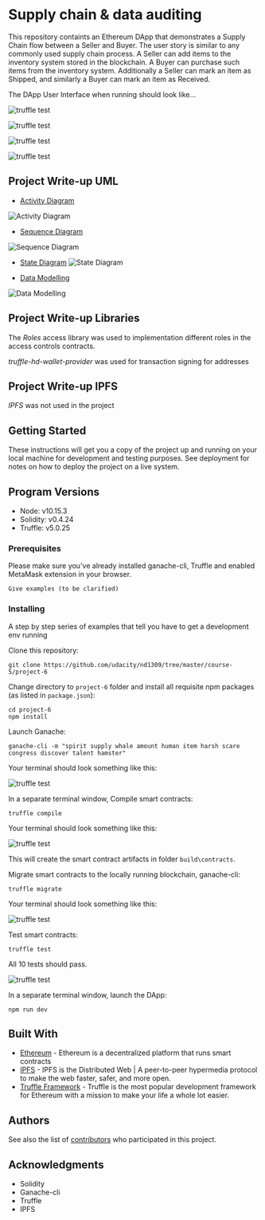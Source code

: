 # Supply chain & data auditing

This repository containts an Ethereum DApp that demonstrates a Supply Chain flow between a Seller and Buyer. The user story is similar to any commonly used supply chain process. A Seller can add items to the inventory system stored in the blockchain. A Buyer can purchase such items from the inventory system. Additionally a Seller can mark an item as Shipped, and similarly a Buyer can mark an item as Received.

The DApp User Interface when running should look like...

![truffle test](images/ftc_product_overview.png)

![truffle test](images/ftc_farm_details.png)

![truffle test](images/ftc_product_details.png)

![truffle test](images/ftc_transaction_history.png)

## Project Write-up UML

* [Activity Diagram](https://lucid.app/lucidchart/16b5563c-b0fa-4c99-aa3f-45d49cae8065/view?page=0_0#?folder_id=home&browser=icon)
  
![Activity Diagram](./uml/Activity_Diagram.jpeg)

* [Sequence Diagram](https://lucid.app/lucidchart/invitations/accept/c004e17f-5891-4b4a-9d25-1a7c927686d8)

![Sequence Diagram](./uml/Sequence_Diagram.png)

* [State Diagram](https://viewer.diagrams.net/?target=blank&highlight=0000ff&edit=_blank&layers=1&nav=1&title=state%20diagram#R7Z1bc6JME8c%2FTare9wJrYDheGqOJm2RNYszpxkIGFUVxAU%2B5yGd%2FBgGPRDtuQLKQVCXSnGd%2BPT30fwbPcGkwu7TVUffWIrp5xiEyO8MXZxwnizL96xnmvoHnBN%2FQsQ3im9iVoW6864ERBdaxQXRnY0PXskzXGG0aNWs41DV3w6batjXd3KxtmZtnHakdfcdQ11Rz1%2FpsELcb3JaAVvYr3eh0wzOzKFgzUMONA4PTVYk1XTPh8hku2Zbl%2Bp8Gs5JuemUXlou%2FX%2BWTtcsLs%2FWhG7FDw9HtWqvnlQmHTLVFq2Wxkb%2BbOdYMonVV2%2FW3qQZHNcsMkbpyu2z1mv6W4fkmM3z19saVaw9Xt3h6L3VanReGXd7H8vocdx6WXdcdeCdlz%2FC5NdHttrm4%2FZZpaX1qWvyvj1TNGHaCraZdw9U9k3eAKeWJ2j4xt62hG9DCYrrsLA%2BEC7K37NpWXy9ZpmUvLgYLuve7XFPztnc9KL0ao8czTHPbZlvjIdFJcHFqy7HMsasXbS08sWddLinBUdbOqShE0NTlOUOAuIJ3xX7x0nJx9dmnVbpewJe6NdBde043CXbAAVqhbwWuNV2ByoooMHbXKVUCoxp4R2d56BVA9ENQqeHiGlJ7Eauo9kC394PGUNCe2PfHp9kYA0Dj4gdtq7aX9SqgwwhybEEKLGvV7%2F%2BEWwaXy34DrDHhJIgbOLE4gidB2sVJRHHSdGHQ2zVaY9c6gBSpMIS2X5hpPnQBSOEcqfiRYpEoAKBCSUP1oLuqYR5qpNqUKH2C0KTemAOI4nOiEiCKk1JJVMkaOuODYc8jCunVD3mM3gBECTlRCRDFSyiNRIED39UVQ56r5ybPaXcAqMQcqvihkoVUtlKQrvmoypC7Pw%2FT28K8A8BJynGKHycOhJOcVpze3Zp7Xnh%2FBuAk5zjFjxOfzl45BCeH4jTtsv2nhgTJUCk5TvHjJPIAnMSIRFS8OBU12nVy9uM0vGHISwe%2FV19vWQBOLIqfp2OpQYsfMDUrNnbzn9%2BS%2FWwvfuKjTuLxBnUhTOvQyRFtGB9r8nM%2FbsItQxoNo1C67xQguOUJ9gOIyW05xoZtK8GOUQRikRn2pX4VD2TW0JxDguXzb4aoxcvxW6WvQXBLIM0OaN3CNiwqIq4wVI6A8OvAxRUxt8BSosCK4EpJDCuRlibrldnItjTdcWip7UVNumdI4frSuL4vCBDUEki%2F56j54e4HsaZq%2FUOgKRS0y3q9MLrnLiGgJZCVz0GLegpIM2gUq4nuuIdY6z0wBCmu%2BtAnkNwFm0C%2BPmfNz4exaWVtI22%2FBM7xBh7tZa1aZ4gwal4yr9dPENYSSOPnrC3WovRG0GjY2pZd90awrQdWg5SH1rjT3Q%2FhNYVw2NSuz3GnBYEwgeR%2FDqG3VubltDK4Gkuxau26xmh0KLhqzwzBzsRuCDdFCGsJKAM5a4u1KX48LY0d19rsy9m6phuTQ7T9orTd3P92B4MxZHQYm4BwkNO2WMsLxz43xJrIvbWI0Tb0QwLC%2BIUhvRe3P2spDoArLsUCwhdlp58vIOAt8NgI2eoUCgLaj9wTRU6YmPPxoNeAIJcOEUHcBW6pWKVUXNA1NcaGb0tcECSwuCDEyl%2BQG6m6%2BuB%2F%2F99PInplCOmMpUYL9MzK5fpCYknfDbbEdHTgAikBQtbTG0MYscV84PMbCFm5nJBU5o1HqURL1foQrj4oVyXUaCkNC5Lg4HL1ILEWS04jV%2FQ506SbnBNjslH14p%2Bx5dudkanSay7S1W3Tu31aGqhHH1ON9pzRaKUtCsBbrdFP9Ml1sQEtKJdRTaMz3F23MDOUiIHjr2ypjm4aQ91f7YHAOIsK8VYi3%2BqtZ8Jy8exsgRPoqoFqd4wh41oj38xwI%2F8awzugnzrB%2F8WdUp6G0baI21%2B%2FFlrb3pE1n73iOqO7Z6M3ZIb%2B6p%2BDVsrRp2bF7VMvu5ZRN4oOnPNz8wKD0LqvnREQQyr2ZYe8j%2B8h7UwqlCP2H2pPRDGVcao1nkPClMkxRH95tHq90giCTy4GJZWHF3EascrDVExhqmuMUhigvv9GQbH4G%2BKiQxs2aSC07sS7MaRhS4XA%2BC%2FFxZ0Z2SlpwQIVBxIcR5ghzftpvS9YCMJQLhyeSjhMCVujsU0xckBwORSuyuzu7uK5CnoxSa4TJqYTprPrVdRcwxoeUAlrPEPwVWl2WStCZq3hXCVMj0q4NfpLjJoEkrZ5RnWBIWLp16tZL0BUaZwOiTC184xUTBRJio8xjAqbnTI5sm2LFAP5WFs34EDpjsSQqtNFRLmWILzlQuBphEAWRU3NjWq94p2aC5xUVKVYsb%2BnVskZiRCschXwROPvU8MVYAKRB1VlUDYHH9oFBKpcAjzRTLW0QLUcTr%2BPql%2BUKtV%2B7Qvo8QpCVSoEnyxQtS0EpYWqwzOCbilSheKcfZzOVQhSuQh0oskYqUEKMu3iN6XqpdIr42cG8gpCnIoMfBao2plnlhasYBMsapSrpvJcrwhDSOIU51n5xLLyaX0IDNLyALDM0ZtbeHzTIWDlGfnEMvJ8OhusktVuU1TQub6Qyeuu6nqL%2BzErMAzRxFr%2FozeoAjDj8xR9elL0W28CUzi8i6ESkTyNF8P9vFU%2FGGLPLuRu6e0Wwhs4Rd%2FTXXceVo18mCE%2F7b7TCJW93506w7s8rDig13euk44eImfZbtfqWEPVLK%2Bs9IC0LIred7PQTYaWP16I7jgkoTF0E2qqGGZ4X55hZrgvHpUFIVh69VYWEKsEy3e6bdAq9MYoLdilBNlzfxdvnmFg8PZiEN2NCy3b%2B%2Fk14t3MfiZpJVg0jOl7ai7ggN51R3f3bLfx9q01yNchRhFt6dJo66bq0o7axuVFob04By1sdb62wcgyhq6zQ%2F7yQmJ1hlqrSRDR8aBoQzqPPFg%2FyIQz8EjZcgd82B1O4wws1Bu4DHsDrzVJq2x%2FSG0HMkiOB8semfAGgd8ODkd5g5JEaIB6A86wNzzqTXL%2Bev10475AxjLwYL0mG97w9Y7SaSKDBO0mCdl1BbPdJAp6lVr4oQxxBbDIlAlX4DH3Y7pJArSbhLPrDVXqDfLV5WRQVyHfe8OD9bFMeMMRnSSsiKfpJmFoNynD3vDWaZLb6fO0o%2BFHiDeAdb1MeAPPbT9CQzJKMnuS6CBDu0oZdodWt0neK8rF4DJUv%2Fa7A1iOzIQ7fNMzdCJdJWhw2HiXR8a8AVFvuHPKd%2B83DQLxBrCGmg1v%2BDH5JB7aUcqwL%2FSMJunp1muxW4N0lASw0JtJX0htPkmBdpIy7AqP%2FSa5cO%2FEi9EI8lWfQq5B%2F2VYCJS6DWfASXSSoIGBy3B2tUm9gR8Y0njUeoB4Qy5Cb2ZXjxCheYR3%2FCGRjhI0v4oz7A8Ds0lq95OPx14D8k1LQi5Dr%2FsDVtgjMkroNBklEdpZkrLrDpfUHX4Pe8PG%2Bw1kVIaQ69B%2FHR4wL5%2BmuwQVozdevJcxf9AHTVLBvYsG86pA%2FCEXozfH7IlHdJcihrAm0l2CxgecYX84p%2F6A3ytt%2FQn9gvhDLkf%2FbV6JP01mCSo4sBl2hjvqDIJ4fi4pGmTQnpCr0T81swQNDVyGHx0a1Bv%2B6NdSV62CMkvpEKPZBYcp9AckHPaHndCA%2BCS8gYV6wycz2rLgDWTYJJb757b1dl%2BDeEMuRv99nlU%2B0YMD9EEaZzg6lKk%2FvDn3E6snQb6TRswF6R%2F64AAV4Ta%2B6vbHOsMSzv00B4UyUc2xvu4ta0ivAaGZquMYGq2XNc63ppV%2FodL2lrEQUcTCUSU8mN15ZXq2enWCwAf3HUxZ94aSbhzDhynYbVUTkUcq4E%2FejBwezCdu52CHqxVYh0IcdbgW8vitiRs4DHkXs9C7vYX52kKcQU05LTpYLMhbLzyQ0LH0YGnjSCzCMHY%2BbzS%2BeqYVjP4xvxdNMWY0hfX4gwqKzJ4UzcORI040Md5pixRp6zXYYDQjDrZ6wUxSLZsULz4bnZe94HwjJIeHNCTcfO28w%2FoLwe%2BT7w5Pig%2FlH%2BQD0P1MuBHh5WMBwVuvBhK3j3Q0IHTRtix3fXP6QNW9tYj31Ff%2BDw%3D%3D)
![State Diagram](./uml/State_Diagram.png)

* [Data Modelling](https://viewer.diagrams.net/?highlight=0000ff&edit=_blank&layers=1&nav=1&title=Data_model#R7Z1dU6s6F8c%2FjTPPc1GGd%2Bhltdq97dGqVbfuG4eS0GIpVF5s8aKf%2FYQCfdeuaovBE8%2FM2SVQCCs%2F%2Fk3WWglH0slg3PCNYe%2FCQ9g5Enk0PpLqR6Koqzr5f1IQpwWyqKQFXd9GaZEwL2jbbzgr5LPSyEY4WDow9DwntIfLhabnutgMl8oM3%2FdGy4dZnrN81aHRxWsFbdNw1kv%2F2CjsZbel8PPyX9ju9vIrC3y2Z2DkB2cFQc9A3mihSDo9kk58zwvTT4PxCXYS2%2BV2Sb939s7eWcV87IYbvnAXYL%2FVeU5sIvKO0SHNMj0o%2FZoTmTYye4Yfpsf8zs7aeeWQ1Hy5s4Z21k759cTXp1F7fBud%2F3MenD3U3p5vxnpFmN3HrH5BGOe264WD5KLCkXTsvWLfcqa333E8s0%2BKpv%2B2h4Zpu93sqFHPDnFSlJxgRHgiZe8UW54bZrQIEtkOZieSOD3ZDn2vj088x%2FOnlZEUnPw329NKjg8TKJMWI%2BezHWe1zPciF2GUVc7oBJ4Thbjmm%2FmFk9LZVjU7y8I1renf7Jo5QCKX1Dg1L7FLiMfvNumigRvYG%2BDQj8kh2ReqGVrx8uZoDqqoZ2W9BUilHEkjezi6szPP%2BSEfsjbNNxeI%2BpAw%2FDqtfi153Ax%2FgP0aIlb83%2F8%2FJk%2Brc%2Bg07KNWM%2BoByBNpIE%2Fks%2B2FNk%2F%2F8uOyKk1JceyuSz472Ao3AJuAYBPdqWWHDWyEnE28HoxWQ0JVTSuMVkFSNuCqrOMqKwXRejal9QYPCDNbee2fckh5sS77leoTgFeJCl4FTmPEfp5YfZPAFk6sFblmaHvE5DU7SJmFwPokNOW2c%2FcLAKtMBaw%2FSlwtC5tGtTBURU2gAdWBh2zLxn6qr57rxDBeHcLr%2FZ%2Fr27voGAF4VRiv%2B%2BdVt3S%2BOF5FaGdALUhaDYRgrIaXHBLrkt86NesAVlXGasm1VRJUGrR1gVVyI8SGJoYBOyLAqqLx8Oh1xgBgNQZs2YFVqegMZMMrj9j6Qz4nAhHUxpmkx5II4FOngs%2FdRlabvVVFkGeasqQXRt5Gj1Th4H2MW13mUOU81rirTgzArUoDbszlmQGmCFCfJ39Qn2fdJvdrd6LQgwgcIU6WT58D8wIicAJPA3JM4XYA8Du9mGiOIsjxLiscap4P%2FmjXAYhGKmI%2BP6s%2FWLAfU1Fo87wvMAt0v3sqh66it1rTkt4g1LJ4UdmpVXkqlHbdpbnw27%2BNWqxx6OEOXVbOzC6EWjqiRj%2BK2oIdm6pMm2PTDnYAtqNzSPmlvTjj9l8IsCxyVHZnkVqlwlm07Infgdg3Qmyzq1w7%2FF9IXF5gsaOyE6tJtPrjd8C2SbD9rXvi5DEQINhSEUYSdE5i4H4eXJ0Kqf0YTL%2FCoT6nnpz7AxMCJhXhIuYfzR3wEh05oUf56d%2FD7JRg1vtb98IboQ7BjIqoD1HhNfXjp38Mv%2FRgSaGDvxscGrYDiT4%2BP3HIHA9%2Bi0%2F3OgREKuJBzDm%2Fg%2Fp9p6PTzzgEeeZPOA5ZHb%2FRc24hg2%2BRjjjRjxrKFOzjrGq0eeZzYIFu%2BSuCrNtoXeHhqQ9BlgWTyo6swItUiOyG4Xf%2Bo78NWoFAO%2F7TaETn%2FRYEWhZLKvvIWxB5Kobey15OKK%2F2hEOV6OLY469OIbyyKFLpeNU1TlkmVlBo83LaARTYGgH2LuQ71fj6DAIsiyKVDthVgRUEKgR2PVoPZfYvYfbx6tVUXwTQfGQWRyp7qF7gVSpi9Uei6iQNguzXJYjUl8hLy4OhY8TZDHsnuX1iDf45CkLbiismaeb5BHyyuxKEhO70IGKssJI1fLI%2Fa%2FvkXpLCCqFrEKS7OkaAHdvF6e4EnkowbapkJ5%2BWJvsruWWScoEjD4J0PDD8ru1WQm%2BYFlfEYVrL%2FB7Ip272r5PB524u22CAxbqQ9k7ObKbU1FZ5r4wWKteZLv6xoRYLP2r5xUl7fbpOSVhsD7XKhzH7qNJezHTiuUE0IGJKS4USDf%2BwKu8XTx%2BuvPSj3wG%2BM0GxcP2I7eN7yO8AHYHZTfEvGgS92E6ISodrggl68eK5PLKmRrHMPUronixVhIg%2BERFV6pdc7eXpFiKi9CYR%2FPdEVKEjJsFE9Bt7xXawFwUVOI0yDS1NN9Q2J%2Bjh%2FB5dC7AYBR35MUxBpwoqUeELYwpatDCsex8pktH%2F5Gi%2BRmS07f%2FqCoMhD5FRKrK7qJXRYt2zss7cs%2F9JGV1IR6JIP6nrhi6kaB1aRs%2BJjEZhdfgYcHWAjEpUZCZSKqNF52vJMnOKMhllMvpehWap2YcW0TsiojX%2F7Dn%2Bcw%2FJMJCoyJVlIjo9WKpS4RTNx3Dbp7WoBLZn%2FWLQrIxDCGx05LiyaS2b6ds4q4qyiaPC8wRdDxriyYM4hBBHRZbqirzNnYTweXu703SoHFJlOYV0tgTeNmoEST3oCLodDYdOfNIzbPdjhKT%2BBMUvzejYu4AsWy%2FRkTfKROsd%2FIBecLWot9MQ4F5xEG6f1TR8IRyeGGfmvQIa7rJc0NJ18NZoVan4iV2gdeh7Jg6C7bRif4J%2B3Z7d%2FbImkEXGJCoy1hitX6FV5mXaaDXM%2FnZULYKq1nqo6jiWIahSkRfEUP0SqnKVMlQtz28bDoawKrxdtCanlQsIq1RkYDBWv8RqlTZZJSbbKqpdAuozasca8iHTQyUqYtwM1K%2BAqki0ieow8gmaAQ620SoRWpvWP%2BZVxYHIqkxFKJHR%2BhVaVY02WfWxiW3A8iYqgdWN75qNkTaCwEpFyIbB%2BiVYRdqkNejZwyGM1YvO399O%2BxLyXhuZjogPY%2FUr3QCdCmFdT3ttjdztM%2B5brxN0EjfUinEDWQJXpiJg9LOAPXRK5yqwmgAV14MGpJaBHRo2OnW9qNvb%2Bpra0QThptiu3Fqg1yrTEZ9ixH6FWDrWiFgm1uxhs39vONFWJ9b1eIIic3Arq2%2BQ2IDMIlmlJ1YHr8TD0uaPflK%2B5%2BqvWhKQ2UeWpaCuVm625vUmU%2Bwn2bQsE4x4IrDj%2FtNwUL82IAJLRfCV0qTOopWySse7mlaeW2jYPyHv%2BanTuve6jxDyWCy1%2FMDyEn3AgrOqEmDjmwel2QgDCLAsoFp6YHVFow9YYPwf1SfIbpiSpl5UIbiysGrpca2C34VXIK5A9z8muHYiq1m5uRwAcFVYXLX0uAq8TmF%2FABpbtRqk%2F6qc12TxOYIAy2Kr5QdWAAdXixxxZakrIGLd8ageqa1jCLEswvoDiAWvhldklwCQFWgTWH8PjHjYvQHJK4uulh9WXqJiuLWwkGDmHPgd4sHWl0acT5Bxi18Ntf0GAZYFV0u3UN4asLNzUPOSk8z9CgFWJsDyQvXy6VyuQ4BlsdUfAGw%2BU5oeYA2zD6FVIbTehV5QqyFQf4CKQBWj9Uu0SnS8lGeB1k4UQ2FtmZbmP19bEFhZbKv8sMrUvaIvIN%2BH0uo8qp0%2FwtUYQisLbJWfVom61%2FMlcQIIrSqhdeTEXCD4IC8Wi2uVn1ZZhtJalGMgd7pCiB08TJDF9y%2FFoNkGEKuy0Fb5iVXS%2BfQUEWvh0OwluB5HxBq%2B527NINiVWxYv%2BAHcgqdkfRO34cjbN7csdFB%2BbuGvztsLtzNQPiYru9ZrMtUlPS4tWMBrbmr%2BHUgWANyD5QRZWV6dc9Myi7OyRcvNlvXcwXTvPd%2BtkWt0tq0Bu%2BNyiiod41K2nOJ7nK37RzZyVth6iodaoU5lQ87STU1fx3XDgoobcS3MQZIlph1gxKmxEWf5e0ByVaSs5x76hhuQLjtoNYVdkWXplKVDdk1jFXk9%2F3ezxhaFbP4O%2B4Mgy%2Fwj5UdWrq6nqH0Dssv5lHYA4nXHxRQ05hcpXUrlOq%2F8ev7v90qsdwhpZblpP0BaFaCDoEgXnpaFcT5y4WEX1Xx%2FypTpGEFgm0dLXrtlA87Nh1EX72q8BdsoG0yTl%2FnYMUIyWFw6%2FSZ7ZVe48mw3nLeNKi83jSiv%2BGQCL%2FJNnH1rbvW1E0nalhOFht%2FF4dqJps03u%2B1NLQprPp0%2FRPORRvLjh2z3dOMxeRI5Jd%2Bsj7MnM93Kn1Nos4t8apYPbkyQvpUPablZVVX%2FHB%2FK6omEgvkQfigfokITHwKvfxYQfvVMUsGEKDsR4nrTtZrKrf6rrTdbAHnX1lv9HVmNIB267QDxt3I%2B3VWq%2BFD4zz7dK3zMX%2FZbFCG7de8gT%2FcMD%2F7b8FhaeubbO4%2B6%2FsnOo76i%2FdXVyOCB4agepvM4tsMZHuRzSoemZJtzOpKNeBGVDZqj7Y%2BqtFU%2BMEfex9uK39J7DQvHT5BW5Ele7VNC%2BRMkfflM0t4AJJu%2B54WLh%2FvGsHfhocRjcvov)

![Data Modelling](./uml/Data_model.png)



## Project Write-up Libraries

The *Roles* access library was used to implementation different roles in the access controls contracts.

*truffle-hd-wallet-provider* was used for transaction signing for addresses

## Project Write-up IPFS

*IPFS* was not used in the project

## Getting Started

These instructions will get you a copy of the project up and running on your local machine for development and testing purposes. See deployment for notes on how to deploy the project on a live system.

## Program Versions
* Node: v10.15.3 
* Solidity: v0.4.24 
* Truffle: v5.0.25 

### Prerequisites

Please make sure you've already installed ganache-cli, Truffle and enabled MetaMask extension in your browser.

```
Give examples (to be clarified)
```

### Installing

A step by step series of examples that tell you have to get a development env running

Clone this repository:

```
git clone https://github.com/udacity/nd1309/tree/master/course-5/project-6
```

Change directory to ```project-6``` folder and install all requisite npm packages (as listed in ```package.json```):

```
cd project-6
npm install
```

Launch Ganache:

```
ganache-cli -m "spirit supply whale amount human item harsh scare congress discover talent hamster"
```

Your terminal should look something like this:

![truffle test](images/ganache-cli.png)

In a separate terminal window, Compile smart contracts:

```
truffle compile
```

Your terminal should look something like this:

![truffle test](images/truffle_compile.png)

This will create the smart contract artifacts in folder ```build\contracts```.

Migrate smart contracts to the locally running blockchain, ganache-cli:

```
truffle migrate
```

Your terminal should look something like this:

![truffle test](images/truffle_migrate.png)

Test smart contracts:

```
truffle test
```

All 10 tests should pass.

![truffle test](images/truffle_test.png)

In a separate terminal window, launch the DApp:

```
npm run dev
```

## Built With

* [Ethereum](https://www.ethereum.org/) - Ethereum is a decentralized platform that runs smart contracts
* [IPFS](https://ipfs.io/) - IPFS is the Distributed Web | A peer-to-peer hypermedia protocol
to make the web faster, safer, and more open.
* [Truffle Framework](http://truffleframework.com/) - Truffle is the most popular development framework for Ethereum with a mission to make your life a whole lot easier.


## Authors

See also the list of [contributors](https://github.com/your/project/contributors.md) who participated in this project.

## Acknowledgments

* Solidity
* Ganache-cli
* Truffle
* IPFS

